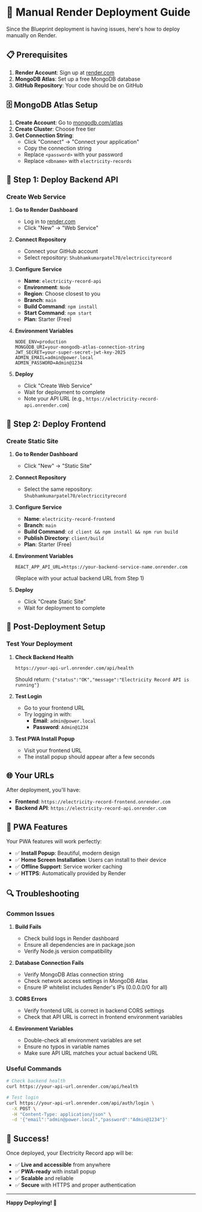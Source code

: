 # 🚀 Manual Render Deployment Guide

Since the Blueprint deployment is having issues, here's how to deploy manually on Render.

## 📋 Prerequisites

1. **Render Account**: Sign up at [render.com](https://render.com)
2. **MongoDB Atlas**: Set up a free MongoDB database
3. **GitHub Repository**: Your code should be on GitHub

## 🗄️ MongoDB Atlas Setup

1. **Create Account**: Go to [mongodb.com/atlas](https://mongodb.com/atlas)
2. **Create Cluster**: Choose free tier
3. **Get Connection String**:
   - Click "Connect" → "Connect your application"
   - Copy the connection string
   - Replace `<password>` with your password
   - Replace `<dbname>` with `electricity-records`

## 🎯 Step 1: Deploy Backend API

### Create Web Service

1. **Go to Render Dashboard**

   - Log in to [render.com](https://render.com)
   - Click "New" → "Web Service"

2. **Connect Repository**

   - Connect your GitHub account
   - Select repository: `Shubhamkumarpatel70/electriccityrecord`

3. **Configure Service**

   - **Name**: `electricity-record-api`
   - **Environment**: `Node`
   - **Region**: Choose closest to you
   - **Branch**: `main`
   - **Build Command**: `npm install`
   - **Start Command**: `npm start`
   - **Plan**: Starter (Free)

4. **Environment Variables**

   ```
   NODE_ENV=production
   MONGODB_URI=your-mongodb-atlas-connection-string
   JWT_SECRET=your-super-secret-jwt-key-2025
   ADMIN_EMAIL=admin@power.local
   ADMIN_PASSWORD=Admin@1234
   ```

5. **Deploy**
   - Click "Create Web Service"
   - Wait for deployment to complete
   - Note your API URL (e.g., `https://electricity-record-api.onrender.com`)

## 🎯 Step 2: Deploy Frontend

### Create Static Site

1. **Go to Render Dashboard**

   - Click "New" → "Static Site"

2. **Connect Repository**

   - Select the same repository: `Shubhamkumarpatel70/electriccityrecord`

3. **Configure Service**

   - **Name**: `electricity-record-frontend`
   - **Branch**: `main`
   - **Build Command**: `cd client && npm install && npm run build`
   - **Publish Directory**: `client/build`
   - **Plan**: Starter (Free)

4. **Environment Variables**

   ```
   REACT_APP_API_URL=https://your-backend-service-name.onrender.com
   ```

   (Replace with your actual backend URL from Step 1)

5. **Deploy**
   - Click "Create Static Site"
   - Wait for deployment to complete

## 🔧 Post-Deployment Setup

### Test Your Deployment

1. **Check Backend Health**

   ```
   https://your-api-url.onrender.com/api/health
   ```

   Should return: `{"status":"OK","message":"Electricity Record API is running"}`

2. **Test Login**

   - Go to your frontend URL
   - Try logging in with:
     - **Email**: `admin@power.local`
     - **Password**: `Admin@1234`

3. **Test PWA Install Popup**
   - Visit your frontend URL
   - The install popup should appear after a few seconds

## 🌐 Your URLs

After deployment, you'll have:

- **Frontend**: `https://electricity-record-frontend.onrender.com`
- **Backend API**: `https://electricity-record-api.onrender.com`

## 📱 PWA Features

Your PWA features will work perfectly:

- ✅ **Install Popup**: Beautiful, modern design
- ✅ **Home Screen Installation**: Users can install to their device
- ✅ **Offline Support**: Service worker caching
- ✅ **HTTPS**: Automatically provided by Render

## 🔍 Troubleshooting

### Common Issues

1. **Build Fails**

   - Check build logs in Render dashboard
   - Ensure all dependencies are in package.json
   - Verify Node.js version compatibility

2. **Database Connection Fails**

   - Verify MongoDB Atlas connection string
   - Check network access settings in MongoDB Atlas
   - Ensure IP whitelist includes Render's IPs (0.0.0.0/0 for all)

3. **CORS Errors**

   - Verify frontend URL is correct in backend CORS settings
   - Check that API URL is correct in frontend environment variables

4. **Environment Variables**
   - Double-check all environment variables are set
   - Ensure no typos in variable names
   - Make sure API URL matches your actual backend URL

### Useful Commands

```bash
# Check backend health
curl https://your-api-url.onrender.com/api/health

# Test login
curl https://your-api-url.onrender.com/api/auth/login \
  -X POST \
  -H "Content-Type: application/json" \
  -d '{"email":"admin@power.local","password":"Admin@1234"}'
```

## 🎉 Success!

Once deployed, your Electricity Record app will be:

- ✅ **Live and accessible** from anywhere
- ✅ **PWA-ready** with install popup
- ✅ **Scalable** and reliable
- ✅ **Secure** with HTTPS and proper authentication

---

**Happy Deploying! 🚀**
